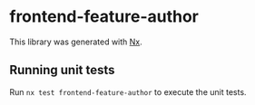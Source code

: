 # frontend-feature-author

This library was generated with [Nx](https://nx.dev).

## Running unit tests

Run `nx test frontend-feature-author` to execute the unit tests.
